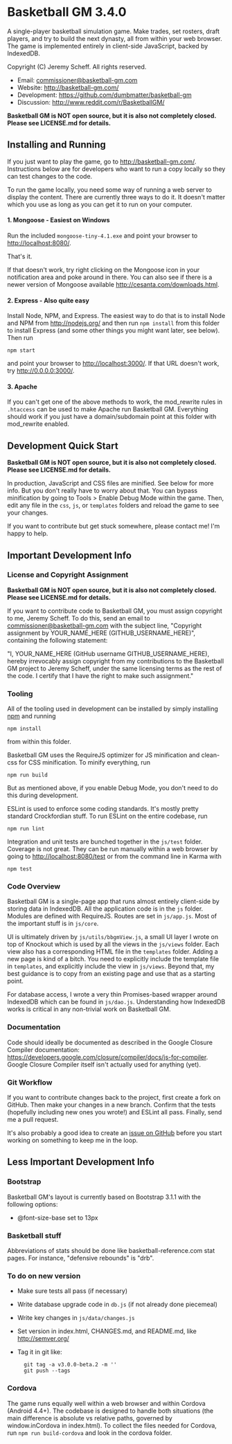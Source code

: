 # Basketball GM 3.4.0

A single-player basketball simulation game. Make trades, set rosters, draft
players, and try to build the next dynasty, all from within your web browser.
The game is implemented entirely in client-side JavaScript, backed by IndexedDB.

Copyright (C) Jeremy Scheff. All rights reserved.

* Email: commissioner@basketball-gm.com
* Website: <http://basketball-gm.com/>
* Development: <https://github.com/dumbmatter/basketball-gm>
* Discussion: <http://www.reddit.com/r/BasketballGM/>

**Basketball GM is NOT open source, but it is also not completely closed. Please
see LICENSE.md for details.**



## Installing and Running

If you just want to play the game, go to <http://basketball-gm.com/>.
Instructions below are for developers who want to run a copy locally so they can
test changes to the code.

To run the game locally, you need some way of running a web server to display
the content. There are currently three ways to do it. It doesn't matter which
you use as long as you can get it to run on your computer.

#### 1. Mongoose - Easiest on Windows

Run the included `mongoose-tiny-4.1.exe` and point your browser to
<http://localhost:8080/>.

That's it.

If that doesn't work, try right clicking on the Mongoose icon in your
notification area and poke around in there. You can also see if there is a newer
version of Mongoose available <http://cesanta.com/downloads.html>.

#### 2. Express - Also quite easy

Install Node, NPM, and Express. The easiest way to do that is to install Node
and NPM from <http://nodejs.org/> and then run `npm install` from this folder
to install Express (and some other things you might want later, see below). Then
run

    npm start

and point your browser to <http://localhost:3000/>. If that URL doesn't work,
try <http://0.0.0.0:3000/>.

#### 3. Apache

If you can't get one of the above methods to work, the mod_rewrite rules in
`.htaccess` can be used to make Apache run Basketball GM. Everything should work
if you just have a domain/subdomain point at this folder with mod_rewrite
enabled.



## Development Quick Start

**Basketball GM is NOT open source, but it is also not completely closed. Please
see LICENSE.md for details.**

In production, JavaScript and CSS files are minified. See below for more info.
But you don't really have to worry about that. You can bypass minification by
going to Tools > Enable Debug Mode within the game. Then, edit any file in the
`css`, `js`, or `templates` folders and reload the game to see your changes.

If you want to contribute but get stuck somewhere, please contact me! I'm happy
to help.



## Important Development Info

### License and Copyright Assignment

**Basketball GM is NOT open source, but it is also not completely closed. Please
see LICENSE.md for details.**

If you want to contribute code to Basketball GM, you must assign copyright to
me, Jeremy Scheff. To do this, send an email to commissioner@basketball-gm.com
with the subject line, "Copyright assignment by YOUR_NAME_HERE
(GITHUB_USERNAME_HERE)", containing the following statement:

"I, YOUR_NAME_HERE (GitHub username GITHUB_USERNAME_HERE), hereby irrevocably
assign copyright from my contributions to the Basketball GM project to Jeremy
Scheff, under the same licensing terms as the rest of the code. I certify that I
have the right to make such assignment."

### Tooling

All of the tooling used in development can be installed by simply installing
[npm](https://www.npmjs.com/) and running

    npm install

from within this folder.

Basketball GM uses the RequireJS optimizer for JS minification and clean-css for
CSS minification. To minify everything, run

    npm run build

But as mentioned above, if you enable Debug Mode, you don't need to do this
during development.

ESLint is used to enforce some coding standards. It's mostly pretty standard
Crockfordian stuff. To run ESLint on the entire codebase, run

    npm run lint

Integration and unit tests are bunched together in the `js/test` folder.
Coverage is not great. They can be run manually within a web browser by going to
<http://localhost:8080/test> or from the command line in Karma with

    npm test

### Code Overview

Basketball GM is a single-page app that runs almost entirely client-side by
storing data in IndexedDB. All the application code is in the `js` folder.
Modules are defined with RequireJS. Routes are set in `js/app.js`. Most of the
important stuff is in `js/core`.

UI is ultimately driven by `js/utils/bbgmView.js`, a small UI layer I wrote on
top of Knockout which is used by all the views in the `js/views` folder. Each
view also has a corresponding HTML file in the `templates` folder. Adding a new
page is kind of a bitch. You need to explicitly include the template file in
`templates`, and explicitly include the view in `js/views`. Beyond
that, my best guidance is to copy from an existing page and use that as a
starting point.

For database access, I wrote a very thin Promises-based wrapper around IndexedDB
which can be found in `js/dao.js`. Understanding how IndexedDB works is critical
in any non-trivial work on Basketball GM.

### Documentation

Code should ideally be documented as described in the Google Closure Compiler
documentation:
<https://developers.google.com/closure/compiler/docs/js-for-compiler>.
Google Closure Compiler itself isn't actually used for anything (yet).

### Git Workflow

If you want to contribute changes back to the project, first create a fork on
GitHub. Then make your changes in a new branch. Confirm that the tests
(hopefully including new ones you wrote!) and ESLint all pass. Finally, send me
a pull request.

It's also probably a good idea to create an [issue on
GitHub](https://github.com/dumbmatter/basketball-gm/issues) before you start
working on something to keep me in the loop.



## Less Important Development Info

### Bootstrap

Basketball GM's layout is currently based on Bootstrap 3.1.1 with the following
options:

* @font-size-base set to 13px

### Basketball stuff

Abbreviations of stats should be done like basketball-reference.com stat pages.
For instance, "defensive rebounds" is "drb".

### To do on new version

- Make sure tests all pass (if necessary)

- Write database upgrade code in `db.js` (if not already done piecemeal)

- Write key changes in `js/data/changes.js`

- Set version in index.html, CHANGES.md, and README.md, like <http://semver.org/>

- Tag it in git like:

        git tag -a v3.0.0-beta.2 -m ''
        git push --tags

### Cordova

The game runs equally well within a web browser and within Cordova (Android
4.4+). The codebase is designed to handle both situations (the main difference
is absolute vs relative paths, governed by window.inCordova in index.html). To
collect the files needed for Cordova, run `npm run build-cordova` and look in
the cordova folder.
